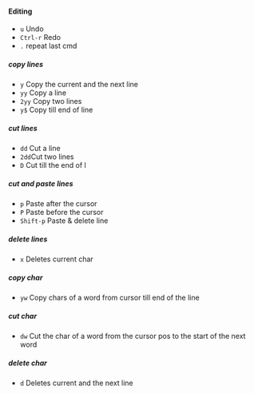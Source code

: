 #### Editing

- `u` Undo
- `Ctrl-r` Redo
- `.` repeat last cmd

##### copy lines
- `y`   Copy the current and the next line
- `yy`  Copy a line
- `2yy` Copy two lines
- `y$`  Copy till end of line

##### cut lines
- `dd` Cut a line  
- `2dd`Cut two lines 
- `D` Cut till the end of l

##### cut and paste lines
- `p` Paste after the cursor
- `P` Paste before the cursor  				
- `Shift-p` Paste & delete line

##### delete lines
- `x` Deletes current char 	  

##### copy char
- `yw` Copy chars of a word from cursor till end of the line

##### cut char
- `dw` Cut the char of a word from the cursor pos to the start of the next word

##### delete char
- `d` Deletes current and the next line



